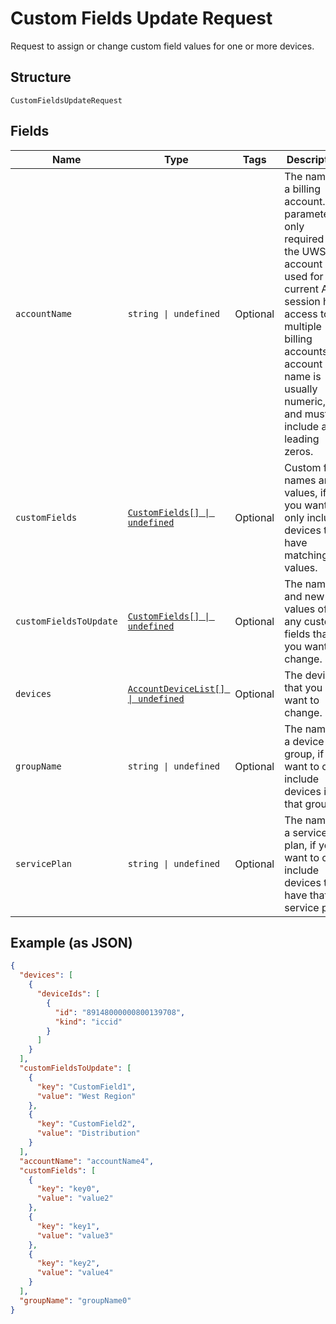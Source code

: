 
# Custom Fields Update Request

Request to assign or change custom field values for one or more devices.

## Structure

`CustomFieldsUpdateRequest`

## Fields

| Name | Type | Tags | Description |
|  --- | --- | --- | --- |
| `accountName` | `string \| undefined` | Optional | The name of a billing account.This parameter is only required if the UWS account used for the current API session has access to multiple billing accounts.An account name is usually numeric, and must include any leading zeros. |
| `customFields` | [`CustomFields[] \| undefined`](../../doc/models/custom-fields.md) | Optional | Custom field names and values, if you want to only include devices that have matching values. |
| `customFieldsToUpdate` | [`CustomFields[] \| undefined`](../../doc/models/custom-fields.md) | Optional | The names and new values of any custom fields that you want to change. |
| `devices` | [`AccountDeviceList[] \| undefined`](../../doc/models/account-device-list.md) | Optional | The devices that you want to change. |
| `groupName` | `string \| undefined` | Optional | The name of a device group, if you want to only include devices in that group. |
| `servicePlan` | `string \| undefined` | Optional | The name of a service plan, if you want to only include devices that have that service plan. |

## Example (as JSON)

```json
{
  "devices": [
    {
      "deviceIds": [
        {
          "id": "89148000000800139708",
          "kind": "iccid"
        }
      ]
    }
  ],
  "customFieldsToUpdate": [
    {
      "key": "CustomField1",
      "value": "West Region"
    },
    {
      "key": "CustomField2",
      "value": "Distribution"
    }
  ],
  "accountName": "accountName4",
  "customFields": [
    {
      "key": "key0",
      "value": "value2"
    },
    {
      "key": "key1",
      "value": "value3"
    },
    {
      "key": "key2",
      "value": "value4"
    }
  ],
  "groupName": "groupName0"
}
```


